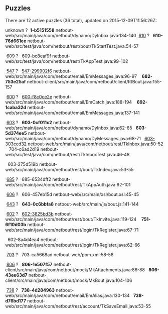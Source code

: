 ## Puzzles

There are 12 active puzzles (36 total), updated on 2015-12-09T11:56:26Z:

unknown ?
&nbsp;**1-b5151558** netbout-web/src/main/java/com/netbout/dynamo/DyInbox.java:134-140
&nbsp;[610](https://github.com/yegor256/netbout/issues/610) ?
&nbsp;&nbsp;**610-76d661ee** netbout-web/src/test/java/com/netbout/rest/bout/TkStartTest.java:54-57

&nbsp;[609](https://github.com/yegor256/netbout/issues/609) ?
&nbsp;&nbsp;609-bc8eaf9f netbout-web/src/test/java/com/netbout/rest/TkAppTest.java:99-102

&nbsp;[547](https://github.com/yegor256/netbout/issues/547) ?
&nbsp;&nbsp;[547-299902f6](https://github.com/yegor256/netbout/issues/682) netbout-web/src/main/java/com/netbout/email/EmMessages.java:96-97
&nbsp;&nbsp;&nbsp;**682-753e25af** netbout-client/src/main/java/com/netbout/client/RtBout.java:155-157


&nbsp;[600](https://github.com/yegor256/netbout/issues/600) ?
&nbsp;&nbsp;[600-f8c0ce2e](https://github.com/yegor256/netbout/issues/692) netbout-web/src/main/java/com/netbout/email/EmCatch.java:188-194
&nbsp;&nbsp;&nbsp;**692-1caba32d** netbout-web/src/main/java/com/netbout/email/EmMessages.java:137-141


&nbsp;[603](https://github.com/yegor256/netbout/issues/603) ?
&nbsp;&nbsp;**603-0cf011c2** netbout-web/src/main/java/com/netbout/dynamo/DyInbox.java:62-65
&nbsp;&nbsp;**603-5d374ee5** netbout-web/src/main/java/com/netbout/dynamo/DyMessages.java:68-71
&nbsp;&nbsp;[603-303ccd32](https://github.com/yegor256/netbout/issues/704) netbout-web/src/main/java/com/netbout/rest/TkInbox.java:50-52
&nbsp;&nbsp;&nbsp;704-c6ad2d19 netbout-web/src/test/java/com/netbout/rest/TkInboxTest.java:46-48

&nbsp;&nbsp;603-275d519b netbout-web/src/main/java/com/netbout/rest/bout/TkIndex.java:53-55

&nbsp;[685](https://github.com/yegor256/netbout/issues/685) ?
&nbsp;&nbsp;685-6534dff2 netbout-web/src/main/java/com/netbout/rest/TkAppAuth.java:92-101

&nbsp;[606](https://github.com/yegor256/netbout/issues/606) ?
&nbsp;&nbsp;606-457eb15d netbout-web/src/main/xsl/bout.xsl:45-45

&nbsp;[643](https://github.com/yegor256/netbout/issues/643) ?
&nbsp;&nbsp;**643-0c6bbfa8** netbout-web/src/main/js/bout.js:141-144

&nbsp;[602](https://github.com/yegor256/netbout/issues/602) ?
&nbsp;&nbsp;[602-3825bd3b](https://github.com/yegor256/netbout/issues/751) netbout-web/src/main/java/com/netbout/rest/bout/TkInvite.java:119-124
&nbsp;&nbsp;&nbsp;**751-6f10d03b** netbout-web/src/main/java/com/netbout/rest/login/TkRegister.java:67-71

&nbsp;&nbsp;602-8a4d4ea4 netbout-web/src/main/java/com/netbout/rest/login/TkRegister.java:62-66

&nbsp;[703](https://github.com/yegor256/netbout/issues/703) ?
&nbsp;&nbsp;703-ca5668ad netbout-web/pom.xml:58-58

&nbsp;[806](https://github.com/yegor256/netbout/issues/806) ?
&nbsp;&nbsp;**806-1e507f57** netbout-client/src/main/java/com/netbout/mock/MkAttachments.java:86-88
&nbsp;&nbsp;**806-43ee63d7** netbout-client/src/main/java/com/netbout/mock/MkBout.java:104-106

&nbsp;[738](https://github.com/yegor256/netbout/issues/738) ?
&nbsp;&nbsp;**738-4d284963** netbout-web/src/main/java/com/netbout/email/EmAlias.java:130-134
&nbsp;&nbsp;**738-d76bd177** netbout-web/src/main/java/com/netbout/rest/account/TkSaveEmail.java:53-55

